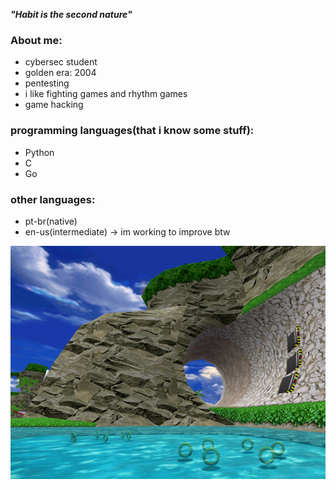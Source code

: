 ***"Habit is the second nature"***

### About me:
- cybersec student 
- golden era: 2004
- pentesting
- i like fighting games and rhythm games
- game hacking

### programming languages(that i know some stuff):
- Python
- C
- Go

### other languages:
- pt-br(native)
- en-us(intermediate) -> im working to improve btw

![dnb](sonic_adventure.gif)


